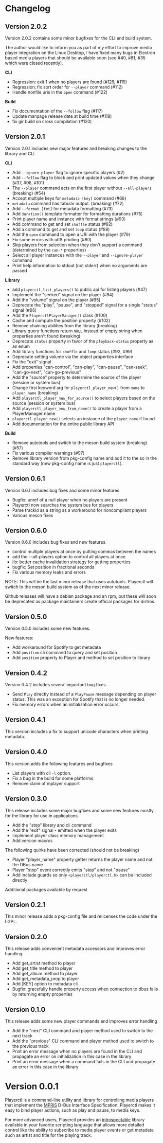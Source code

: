 # Changelog

## Version 2.0.2

Version 2.0.2 contains some minor bugfixes for the CLI and build system.

The author would like to inform you as part of my effort to improve media player integration on the Linux Desktop, I have fixed many bugs in Electron based media players that should be available soon (see #40, #81, #35 which were closed recently).

**CLI**

* Regression: exit 1 when no players are found (#126, #119)
* Regression: fix sort order for `--player` command (#112)
* Handle nonfile uris in the `open` command (#122)

**Build**

* Fix documentation of the `--follow` flag (#117)
* Update manpage release date at build time (#118)
* fix gir build on cross compilation (#120)

## Version 2.0.1

Version 2.0.1 includes new major features and breaking changes to the library and CLI.

**CLI**

* Add `--ignore-player` flag to ignore specific players (#2)
* Add `--follow` flag to block and print updated values when they change (#37, #98, #101)
* The `--player` command acts on the first player without `--all-players` (breaking) (#54)
* Accept multiple keys for `metadata [key]` command (#68)
* `metadata` command has tabular output. (breaking) (#72)
* Add `--format [fmt]` for metadata formatting (#73)
* Add `duration()` template formatter for formatting durations (#75)
* Print player name and instance with format strings (#90)
* Add command to get and set `shuffle` status (#92)
* Add a command to get and set `loop` status (#99)
* Add the `open` command to open a URI with the player (#79)
* Fix some errors with utf8 printing (#80)
* Skip players from selection when they don't support a command (determined by the `can-*` properties)
* Select all player instances with the `--player` and `--ignore-player` command
* Print help information to stdout (not stderr) when no arguments are passed

**Library**

* add `playerctl_list_players()` to public api for listing players (#47)
* Implement the "seeked" signal on the player (#94)
* Add the "volume" signal on the player (#95)
* Deprecate the "play", "pause", and "stopped" signal for a single "status" signal (#96)
* Add the `PlayerctlPlayerManager()` class (#100)
* Cache and compute the position property (#102)
* Remove chaining abilities from the library (breaking)
* Library query functions return `NULL` instead of empty string when properties aren't found (breaking)
* Deprecate `status` property in favor of the `playback-status` property as an enum
* Add library functions for `shuffle` and `loop` status (#92, #99)
* Deprecate setting volume via the object properties interface
* Fix the "exit" signal
* Add properties "can-control", "can-play", "can-pause", "can-seek", "can-go-next", "can-go-previous"
* Add the "source" property to determine the source of the player (session or system bus)
* Change first keyword arg for `playerctl_player_new()` from `name` to `player_name` (breaking)
* Add `playerctl_player_new_for_source()` to select players based on the source (session or system bus)
* Add `playerctl_player_new_from_name()` to create a player from a PlayerManager name
* `playerctl_player_new()` selects an instance of the `player_name` if found
* Add documentation for the entire public library API

**Build**

* Remove autotools and switch to the meson build system (breaking) (#57)
* Fix various compiler warnings (#97)
* Remove library version from pkg-config name and add it to the so in the standard way (new pkg-config name is just `playerctl`).

## Version 0.6.1

Version 0.6.1 includes bug fixes and some minor features.

* Bugfix: unref of a null player when no players are present
* Playerctl now searches the system bus for players
* Parse trackid as a string as a workaround for noncompliant players
* Various meson fixes

## Version 0.6.0

Version 0.6.0 includes bug fixes and new features.

* control multiple players at once by putting commas between the names
* add the --all-players option to control all players at once
* lib: better cache invalidation strategy for getting properties
* bugfix: Set position in fractional seconds
* Fix various memory leaks and errors

NOTE: This will be the last minor release that uses autotools. Playerctl will switch to the meson build system as of the next minor release.

Github releases will have a debian package and an rpm, but these will soon be deprecated as package maintainers create official packages for distros.

## Version 0.5.0

Version 0.5.0 includes some new features.

New features:

- Add workaround for Spotify to get metadata
- Add `position` cli command to query and set position
- Add `position` property to Player and method to set position to
  library

## Version 0.4.2

Version 0.4.2 includes several important bug fixes.

- Send `Play` directly instead of a `PlayPause` message depending on player status. This was an exception for Spotify that is no longer needed.
- Fix memory errors when an initialization error occurs.

## Version 0.4.1

This version includes a fix to support unicode characters when printing metadata.

## Version 0.4.0

This version adds the following features and bugfixes

- List players with cli `-l` option.
- Fix a bug in the build for some platforms
- Remove claim of mplayer support

## Version 0.3.0

This release includes some major bugfixes and some new features mostly for the library for use in applications.

- Add the "stop" library and cli command
- Add the "exit" signal - emitted when the player exits
- Implement player class memory management
- Add version macros

The following quirks have been corrected (should not be breaking)

- Player "player_name" property getter returns the player name and not the DBus name
- Player "stop" event correctly emits "stop" and not "pause"
- Add include guards so only `<playerctl/playerctl.h>` can be included directly

Additional packages available by request

## Version 0.2.1

This minor release adds a pkg-config file and relicenses the code under the LGPL.

## Version 0.2.0

This release adds convenient metadata accessors and improves error handling

- Add get_artist method to player
- Add get_title method to player
- Add get_album method to player
- Add get_metadata_prop to player
- Add [KEY] option to metadata cli
- Bugfix: gracefully handle property access when connection to dbus fails by returning empty properties

## Version 0.1.0

This release adds some new player commands and improves error handling

- Add the "next" CLI command and player method used to switch to the next track
- Add the "previous" CLI command and player method used to switch to the previous track
- Print an error message when no players are found in the CLI and propagate an error on initialization in this case in the library
- Print an error message when a command fails in the CLI and propagate an error in this case in the library

# Version 0.0.1

Playerctl is a command-line utility and library for controlling media players that implement the [MPRIS](http://specifications.freedesktop.org/mpris-spec/latest/) D-Bus Interface Specification. Playerctl makes it easy to bind player actions, such as play and pause, to media keys.

For more advanced users, Playerctl provides an [introspectable](https://wiki.gnome.org/action/show/Projects/GObjectIntrospection) library available in your favorite scripting language that allows more detailed control like the ability to subscribe to media player events or get metadata such as artist and title for the playing track.
